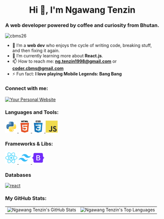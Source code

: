 <!-- 
Secret GitHub Profile View. 
1. Create repository with your GitHub username
2. Add README.md
3. Configure README.md with your profile summary.

-->

<h1 align="center">Hi 👋, I'm Ngawang Tenzin</h1>
<h3 align="center">A web developer powered by coffee and curiosity from Bhutan.</h3>

<p align="left"> <img src="https://komarev.com/ghpvc/?username=cbms26&label=Profile%20views&color=0e75b6&style=flat" alt="cbms26" /> </p>

- 🚀 I’m a **web dev** who enjoys the cycle of writing code, breaking stuff, and then fixing it again.
- 🌱 I’m currently learning more about **React.js**.
- 📫 How to reach me: **ng.tenzin1998@gmail.com** or **coder.cbms@gmail.com**
- ⚡ Fun fact: **I love playing Mobile Legends: Bang Bang**

<h3 align="left">Connect with me:</h3>
<p align="left">
<!-- Social Links-->
<a href="https://www.linkedin.com/in/cbms26" target="blank"><img align="center" src="https://raw.githubusercontent.com/rahuldkjain/github-profile-readme-generator/master/src/images/icons/Social/linked-in-alt.svg" alt="Your Personal Website" height="30" width="40" /></a>
</p>

<h3 align="left">Languages and Tools:</h3>
<p align="left"> 
  <a href="https://www.python.org" target="_blank" rel="noreferrer"> <img src="https://raw.githubusercontent.com/devicons/devicon/master/icons/python/python-original.svg" alt="python" width="40" height="40"/> </a> 
  <a href="https://www.w3.org/html/" target="_blank" rel="noreferrer"> <img src="https://raw.githubusercontent.com/devicons/devicon/master/icons/html5/html5-original-wordmark.svg" alt="html5" width="40" height="40"/> </a> 
  <a href="https://www.w3schools.com/css/" target="_blank" rel="noreferrer"> <img src="https://raw.githubusercontent.com/devicons/devicon/master/icons/css3/css3-original-wordmark.svg" alt="css3" width="40" height="40"/> </a> 
  <a href="https://developer.mozilla.org/en-US/docs/Web/JavaScript" target="_blank" rel="noreferrer"> <img src="https://raw.githubusercontent.com/devicons/devicon/master/icons/javascript/javascript-original.svg" alt="javascript" width="40" height="40"/> </a>
</p>

<h3 align="left">Frameworks & Libs:</h3>
<p align="left"> 
  <a href="https://react.dev" target="_blank" rel="noreferrer"> <img src="https://raw.githubusercontent.com/devicons/devicon/master/icons/react/react-original.svg" alt="react" width="40" height="40"/> </a>
  <a href="https://tailwindcss.com/" target="_blank" rel="noreferrer"> <img src="https://raw.githubusercontent.com/devicons/devicon/master/icons/tailwindcss/tailwindcss-original.svg" alt="tailwind" width="40" height="40"/> </a>
  <a href="https://getbootstrap.com" target="_blank" rel="noreferrer"> <img src="https://raw.githubusercontent.com/devicons/devicon/master/icons/bootstrap/bootstrap-plain.svg" alt="bootstrap" width="40" height="40"/> </a>
</p>

<h3 align="left">Databases</h3>
<p align="left"> 
  <a href="https://react.dev" target="_blank" rel="noreferrer"> <img src="https://github.com/cbms26/devicon/blob/master/icons/firebase/firebase-original.svg" alt="react" width="40" height="40"/> </a>
</p>

<h3 align="left">My GitHub Stats:</h3>
<table>
  <tr>
    <td valign="top">
      <img src="https://github-readme-stats.vercel.app/api?username=cbms26&show_icons=true&locale=en&theme=tokyonight" alt="Ngawang Tenzin's GitHub Stats" />
    </td>
    <td valign="top">
      <img src="https://github-readme-stats.vercel.app/api/top-langs?username=cbms26&layout=compact&locale=en&theme=tokyonight" alt="Ngawang Tenzin's Top Languages" />
    </td>
  </tr>
</table>
